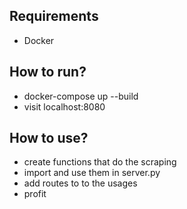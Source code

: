 Requirements
---
 - Docker

How to run?
---
 - docker-compose up --build
 - visit localhost:8080

How to use?
---
 - create functions that do the scraping
 - import and use them in server.py
 - add routes to to the usages
 - profit